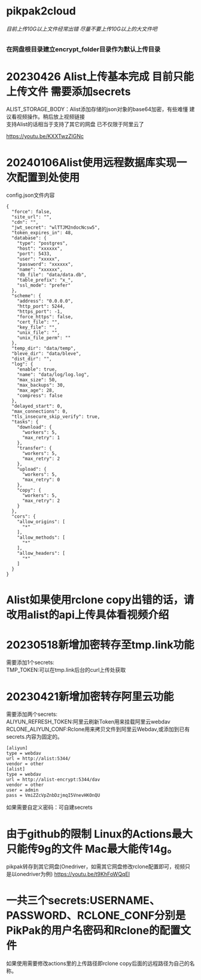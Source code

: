 # pikpak2cloud
###### 目前上传10G以上文件经常出错 尽量不要上传10G以上的大文件吧   
### 在网盘根目录建立encrypt_folder目录作为默认上传目录 
# 20230426 Alist上传基本完成 目前只能上传文件 需要添加secrets   
ALIST_STORAGE_BODY：Alist添加存储的json对象的base64加密，有些难懂 建议看视频操作。稍后放上视频链接   
支持Alist的话相当于支持了其它的网盘 已不仅限于阿里云了

https://youtu.be/KXXTwzZlGNc

# 20240106Alist使用远程数据库实现一次配置到处使用   
config.json文件内容
```
{
  "force": false,
  "site_url": "",
  "cdn": "",
  "jwt_secret": "wlTTJM2ndocNcsw5",
  "token_expires_in": 48,
  "database": {
    "type": "postgres",
    "host": "xxxxxx",
    "port": 5433,
    "user": "xxxxx",
    "password": "xxxxxx",
    "name": "xxxxxx",
    "db_file": "data/data.db",
    "table_prefix": "x_",
    "ssl_mode": "prefer"
  },
  "scheme": {
    "address": "0.0.0.0",
    "http_port": 5244,
    "https_port": -1,
    "force_https": false,
    "cert_file": "",
    "key_file": "",
    "unix_file": "",
    "unix_file_perm": ""
  },
  "temp_dir": "data/temp",
  "bleve_dir": "data/bleve",
  "dist_dir": "",
  "log": {
    "enable": true,
    "name": "data/log/log.log",
    "max_size": 50,
    "max_backups": 30,
    "max_age": 28,
    "compress": false
  },
  "delayed_start": 0,
  "max_connections": 0,
  "tls_insecure_skip_verify": true,
  "tasks": {
    "download": {
      "workers": 5,
      "max_retry": 1
    },
    "transfer": {
      "workers": 5,
      "max_retry": 2
    },
    "upload": {
      "workers": 5,
      "max_retry": 0
    },
    "copy": {
      "workers": 5,
      "max_retry": 2
    }
  },
  "cors": {
    "allow_origins": [
      "*"
    ],
    "allow_methods": [
      "*"
    ],
    "allow_headers": [
      "*"
    ]
  }
}
```
   
# Alist如果使用rclone copy出错的话，请改用alist的api上传具体看视频介绍   
# 20230518新增加密转存至tmp.link功能    
需要添加1个secrets:   
TMP_TOKEN:可以在tmp.link后台的curl上传处获取   
# 20230421新增加密转存阿里云功能 
需要添加两个secrets:   
ALIYUN_REFRESH_TOKEN:阿里云刷新Token用来挂载阿里云webdav    
RCLONE_ALIYUN_CONF:Rclone用来拷贝文件到阿里云Webdav,或添加到已有secrets.内容为固定的。
```
[aliyun]
type = webdav
url = http://alist:5344/
vendor = other
[alist]
type = webdav
url = http://alist-encrypt:5344/dav
vendor = other
user = admin
pass = VmiZZcVpZnbDzjmqI5VnevHKOnQU
```

如果需要自定义密码：可自建secrets

# 由于github的限制 Linux的Actions最大只能传9g的文件 Mac最大能传14g。
pikpak转存到其它网盘(Onedriver，如需其它网盘修改rclone配置即可，视频只是以onedriver为例)
https://youtu.be/t9KhFoWQqEI

# 一共三个secrets:USERNAME、PASSWORD、RCLONE_CONF分别是PikPak的用户名密码和Rclone的配置文件
如果使用需要修改actions里的上传路径即rclone copy后面的远程路径为自己的名称。


